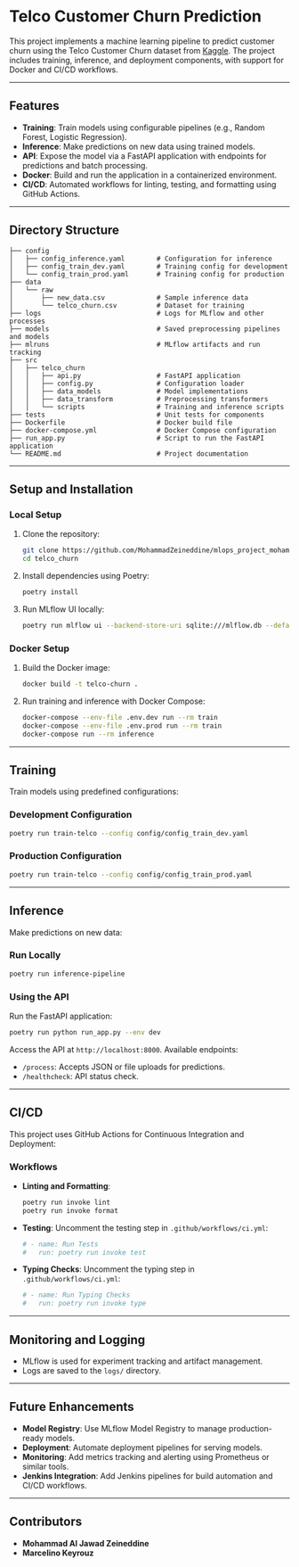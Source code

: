 # Telco Customer Churn Prediction

This project implements a machine learning pipeline to predict customer churn using the Telco Customer Churn dataset from [Kaggle](https://www.kaggle.com/datasets/blastchar/telco-customer-churn/code). The project includes training, inference, and deployment components, with support for Docker and CI/CD workflows.

---

## Features
- **Training**: Train models using configurable pipelines (e.g., Random Forest, Logistic Regression).
- **Inference**: Make predictions on new data using trained models.
- **API**: Expose the model via a FastAPI application with endpoints for predictions and batch processing.
- **Docker**: Build and run the application in a containerized environment.
- **CI/CD**: Automated workflows for linting, testing, and formatting using GitHub Actions.

---

## Directory Structure

```
├── config
│   ├── config_inference.yaml        # Configuration for inference
│   ├── config_train_dev.yaml        # Training config for development
│   └── config_train_prod.yaml       # Training config for production
├── data
│   └── raw
│       ├── new_data.csv             # Sample inference data
│       └── telco_churn.csv          # Dataset for training
├── logs                             # Logs for MLflow and other processes
├── models                           # Saved preprocessing pipelines and models
├── mlruns                           # MLflow artifacts and run tracking
├── src
│   ├── telco_churn
│   │   ├── api.py                   # FastAPI application
│   │   ├── config.py                # Configuration loader
│   │   ├── data_models              # Model implementations
│   │   ├── data_transform           # Preprocessing transformers
│   │   └── scripts                  # Training and inference scripts
├── tests                            # Unit tests for components
├── Dockerfile                       # Docker build file
├── docker-compose.yml               # Docker Compose configuration
├── run_app.py                       # Script to run the FastAPI application
└── README.md                        # Project documentation
```

---

## Setup and Installation

### Local Setup
1. Clone the repository:
   ```bash
   git clone https://github.com/MohammadZeineddine/mlops_project_mohammadAlJawadZeineddine_marcelinoKeyrouz.git
   cd telco_churn
   ```

2. Install dependencies using Poetry:
   ```bash
   poetry install
   ```

3. Run MLflow UI locally:
   ```bash
   poetry run mlflow ui --backend-store-uri sqlite:///mlflow.db --default-artifact-root ./mlruns
   ```

### Docker Setup
1. Build the Docker image:
   ```bash
   docker build -t telco-churn .
   ```

2. Run training and inference with Docker Compose:
   ```bash
   docker-compose --env-file .env.dev run --rm train
   docker-compose --env-file .env.prod run --rm train
   docker-compose run --rm inference
   ```

---

## Training

Train models using predefined configurations:

### Development Configuration
```bash
poetry run train-telco --config config/config_train_dev.yaml
```

### Production Configuration
```bash
poetry run train-telco --config config/config_train_prod.yaml
```

---

## Inference

Make predictions on new data:

### Run Locally
```bash
poetry run inference-pipeline
```

### Using the API
Run the FastAPI application:
```bash
poetry run python run_app.py --env dev
```

Access the API at `http://localhost:8000`. Available endpoints:
- `/process`: Accepts JSON or file uploads for predictions.
- `/healthcheck`: API status check.

---

## CI/CD

This project uses GitHub Actions for Continuous Integration and Deployment:

### Workflows
- **Linting and Formatting**:
  ```bash
  poetry run invoke lint
  poetry run invoke format
  ```
- **Testing**:
  Uncomment the testing step in `.github/workflows/ci.yml`:
  ```yaml
  # - name: Run Tests
  #   run: poetry run invoke test
  ```
- **Typing Checks**:
  Uncomment the typing step in `.github/workflows/ci.yml`:
  ```yaml
  # - name: Run Typing Checks
  #   run: poetry run invoke type
  ```

---

## Monitoring and Logging
- MLflow is used for experiment tracking and artifact management.
- Logs are saved to the `logs/` directory.

---

## Future Enhancements
- **Model Registry**: Use MLflow Model Registry to manage production-ready models.
- **Deployment**: Automate deployment pipelines for serving models.
- **Monitoring**: Add metrics tracking and alerting using Prometheus or similar tools.
- **Jenkins Integration**: Add Jenkins pipelines for build automation and CI/CD workflows.

---

## Contributors
- **Mohammad Al Jawad Zeineddine**
- **Marcelino Keyrouz**


